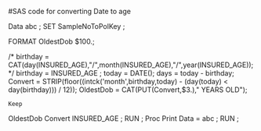#SAS code for converting Date to age 

Data abc ; 
SET SampleNoToPolKey ; 

FORMAT OldestDob $100.;

/*	birthday = CAT(day(INSURED_AGE),"/",month(INSURED_AGE),"/",year(INSURED_AGE));*/
birthday = INSURED_AGE ;
today = DATE();
    days = today - birthday;
    Convert = STRIP(floor((intck('month',birthday,today) - (day(today) < day(birthday))) / 12)); 
	OldestDob = CAT(PUT(Convert,$3.)," YEARS OLD");

	Keep 
OldestDob
Convert
INSURED_AGE
; 
RUN ; 
Proc Print Data = abc ; 
RUN ; 
